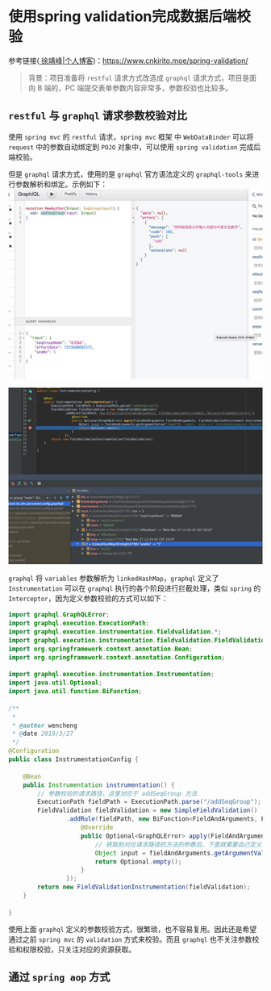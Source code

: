 # 使用spring validation完成数据后端校验

参考链接([ 徐靖峰|个人博客](https://www.cnkirito.moe/))：<https://www.cnkirito.moe/spring-validation/>

>背景：项目准备将 `restful` 请求方式改造成 `graphql` 请求方式，项目是面向 B 端的，PC 端提交表单参数内容非常多，参数校验也比较多。

## `restful` 与 `graphql` 请求参数校验对比

使用 `spring mvc` 的 `restful` 请求，`spring mvc`  框架 中 `WebDataBinder`  可以将 `request` 中的参数自动绑定到 `POJO` 对象中，可以使用 `spring validation` 完成后端校验。

但是 `graphql` 请求方式，使用的是 `graphql` 官方语法定义的 `graphql-tools` 来进行参数解析和绑定。示例如下：<br/>![graphql请求参数](./graphql请求参数.png)

![graphql解析入参](./graphql解析入参.png)

`graphql`  将 `variables` 参数解析为 `linkedHashMap`，`graphql` 定义了`Instrumentation` 可以在 `graphql` 执行的各个阶段进行拦截处理，类似 `spring` 的 `Interceptor`，因为定义参数校验的方式可以如下：<br/>

```java
import graphql.GraphQLError;
import graphql.execution.ExecutionPath;
import graphql.execution.instrumentation.fieldvalidation.*;
import graphql.execution.instrumentation.fieldvalidation.FieldValidation;
import org.springframework.context.annotation.Bean;
import org.springframework.context.annotation.Configuration;

import graphql.execution.instrumentation.Instrumentation;
import java.util.Optional;
import java.util.function.BiFunction;

/**
 *
 * @author wencheng
 * @date 2019/3/27
 */
@Configuration
public class InstrumentationConfig {

    @Bean
    public Instrumentation instrumentation() {
        // 参数校验的请求路径，这里对应于 addSeqGroup 方法
        ExecutionPath fieldPath = ExecutionPath.parse("/addSeqGroup");
        FieldValidation fieldValidation = new SimpleFieldValidation()
                .addRule(fieldPath, new BiFunction<FieldAndArguments, FieldValidationEnvironment, Optional<GraphQLError>>() {
                    @Override
                    public Optional<GraphQLError> apply(FieldAndArguments fieldAndArguments, FieldValidationEnvironment environment) {
                        // 获取到对应请求路径的方法的参数后，下面就需要自己定义参数校验规则了
                        Object input = fieldAndArguments.getArgumentValue("input");
                        return Optional.empty();
                    }
                });
        return new FieldValidationInstrumentation(fieldValidation);
    }

}
```

使用上面 `graphql` 定义的参数校验方式，很繁琐，也不容易复用。因此还是希望通过之前 `spring mvc` 的 `validation` 方式来校验。而且 `graphql` 也不关注参数校验和权限校验，只关注对应的资源获取。



## 通过 `spring aop` 方式